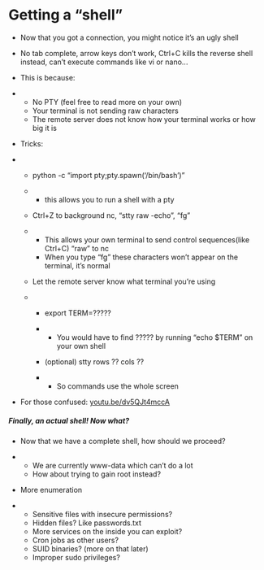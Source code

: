 #  Getting a “shell”

- Now that you got a connection, you might notice it’s an ugly shell

- No tab complete, arrow keys don’t work, Ctrl+C kills the reverse shell instead, can’t execute commands like vi or nano...

- This is because:

- - No PTY (feel free to read more on your own)
  - Your terminal is not sending raw characters
  - The remote server does not know how your terminal works or how big it is

- Tricks:

- - python -c “import pty;pty.spawn(‘/bin/bash’)”

  - - this allows you to run a shell with a pty

  - Ctrl+Z to background nc, “stty raw -echo”, “fg”

  - - This allows your own terminal to send control sequences(like Ctrl+C) “raw” to nc
    - When you type “fg” these characters won’t appear on the terminal, it’s normal

  - Let the remote server know what terminal you’re using

  - - export TERM=?????

    - - You would have to find ????? by running “echo $TERM” on your own shell

    - (optional) stty rows ?? cols ??

    - - So commands use the whole screen

- For those confused: [youtu.be/dv5QJt4mccA](https://youtu.be/dv5QJt4mccA)

##### Finally, an actual shell! Now what?

- Now that we have a complete shell, how should we proceed?

- - We are currently www-data which can’t do a lot
  - How about trying to gain root instead?

- More enumeration

- - Sensitive files with insecure permissions?
  - Hidden files? Like passwords.txt
  - More services on the inside you can exploit?
  - Cron jobs as other users?
  - SUID binaries? (more on that later)
  - Improper sudo privileges?